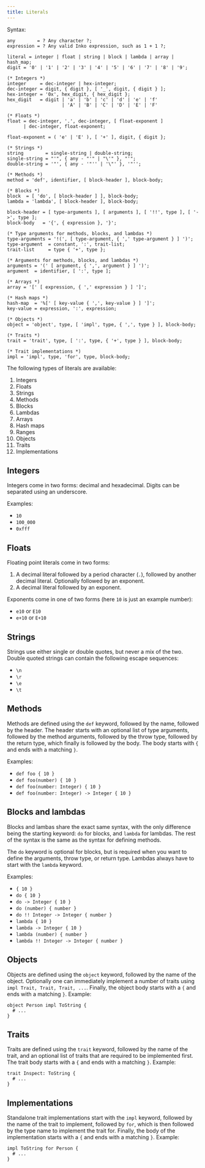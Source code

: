 ```yaml
---
title: Literals
---
```


Syntax:

```ebnf
any        = ? Any character ?;
expression = ? Any valid Inko expression, such as 1 + 1 ?;

literal = integer | float | string | block | lambda | array | hash_map;
digit = '0' | '1' | '2' | '3' | '4' | '5' | '6' | '7' | '8' | '9';

(* Integers *)
integer     = dec-integer | hex-integer;
dec-integer = digit, { digit }, [ '_', digit, { digit } ];
hex-integer = '0x', hex_digit, { hex_digit };
hex_digit   = digit | 'a' | 'b' | 'c' | 'd' | 'e' | 'f'
                    | 'A' | 'B' | 'C' | 'D' | 'E' | 'F'

(* Floats *)
float = dec-integer, '.', dec-integer, [ float-exponent ]
      | dec-integer, float-exponent;

float-exponent = ( 'e' | 'E' ), [ '+' ], digit, { digit };

(* Strings *)
string        = single-string | double-string;
single-string = "'", { any - "'" | "\'" }, "'";
double-string = '"', { any - '"'' | '\"' }, '"'';

(* Methods *)
method = 'def', identifier, [ block-header ], block-body;

(* Blocks *)
block  = [ 'do', [ block-header ] ], block-body;
lambda = 'lambda', [ block-header ], block-body;

block-header = [ type-arguments ], [ arguments ], [ '!!', type ], [ '->', type ];
block-body   = '{', { expression }, '}';

(* Type arguments for methods, blocks, and lambdas *)
type-arguments = '!(', [ type-argument, { ',' type-argument } ] ')';
type-argument  = constant, ':', trait-list;
trait-list     = type { '+', type };

(* Arguments for methods, blocks, and lambdas *)
arguments = '(' [ argument, { ',', argument } ] ')';
argument  = identifier, [ ':', type ];

(* Arrays *)
array = '[' [ expression, { ',' expression } ] ']';

(* Hash maps *)
hash-map  = '%[' [ key-value { ',', key-value } ] ']';
key-value = expression, ':', expression;

(* Objects *)
object = 'object', type, [ 'impl', type, { ',', type } ], block-body;

(* Traits *)
trait = 'trait', type, [ ':', type, { '+', type } ], block-body;

(* Trait implementations *)
impl = 'impl', type, 'for', type, block-body;
```

The following types of literals are available:

1. Integers
1. Floats
1. Strings
1. Methods
1. Blocks
1. Lambdas
1. Arrays
1. Hash maps
1. Ranges
1. Objects
1. Traits
1. Implementations

## Integers

Integers come in two forms: decimal and hexadecimal. Digits can be separated
using an underscore.

Examples:

* `10`
* `100_000`
* `0xfff`

## Floats

Floating point literals come in two forms:

1. A decimal literal followed by a period character (`.`), followed by another
   decimal literal. Optionally followed by an exponent.
1. A decimal literal followed by an exponent.

Exponents come in one of two forms (here `10` is just an example number):

* `e10` or `E10`
* `e+10` or `E+10`

## Strings

Strings use either single or double quotes, but never a mix of the two. Double
quoted strings can contain the following escape sequences:

* `\n`
* `\r`
* `\e`
* `\t`

## Methods

Methods are defined using the `def` keyword, followed by the name, followed by
the header. The header starts with an optional list of type arguments, followed
by the method arguments, followed by the throw type, followed by the return
type, which finally is followed by the body. The body starts with `{` and ends
with a matching `}`.

Examples:

* `def foo { 10 }`
* `def foo(number) { 10 }`
* `def foo(number: Integer) { 10 }`
* `def foo(number: Integer) -> Integer { 10 }`

## Blocks and lambdas

Blocks and lambas share the exact same syntax, with the only difference being
the starting keyword: `do` for blocks, and `lambda` for lambdas. The rest of the
syntax is the same as the syntax for defining methods.

The `do` keyword is optional for blocks, but is required when you want to define
the arguments, throw type, or return type. Lambdas always have to start with the
`lambda` keyword.

Examples:

* `{ 10 }`
* `do { 10 }`
* `do -> Integer { 10 }`
* `do (number) { number }`
* `do !! Integer -> Integer { number }`
* `lambda { 10 }`
* `lambda -> Integer { 10 }`
* `lambda (number) { number }`
* `lambda !! Integer -> Integer { number }`

## Objects

Objects are defined using the `object` keyword, followed by the name of the
object. Optionally one can immediately implement a number of traits using `impl
Trait, Trait, Trait, ...`. Finally, the object body starts with a `{` and
ends with a matching `}`. Example:

```inko
object Person impl ToString {
  # ...
}
```

## Traits

Traits are defined using the `trait` keyword, followed by the name of the trait,
and an optional list of traits that are required to be implemented first. The
trait body starts with a `{` and ends with a matching `}`. Example:

```inko
trait Inspect: ToString {
  # ...
}
```

## Implementations

Standalone trait implementations start with the `impl` keyword, followed by the
name of the trait to implement, followed by `for`, which is then followed by the
type name to implement the trait for. Finally, the body of the implementation
starts with a `{` and ends with a matching `}`. Example:

```inko
impl ToString for Person {
  # ...
}
```
